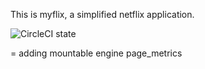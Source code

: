 This is myflix, a simplified netflix application.

![CircleCI state](https://circleci.com/gh/jepetko/myflix.png?circle-token=1af4af3ace9ad752f06f9dd86385bc2683adff3e&style=shield)

= adding mountable engine page_metrics

# 
